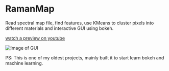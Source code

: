 # RamanMap
Read spectral map file, find features, use KMeans to cluster pixels into different materials and interactive GUI using bokeh.



[watch a preview on youtube](https://www.youtube.com/watch?v=Q9Gr-KHru7E)


![Image of GUI](https://repository-images.githubusercontent.com/189771485/eefd4200-84b6-11e9-89e6-c4032d8addf1)


PS: This is one of my oldest projects, mainly built it to start learn bokeh and machine learning.
